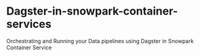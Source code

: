 # Dagster-in-snowpark-container-services
Orchestrating and Running your Data pipelines using Dagster in Snowpark Container Service
